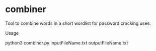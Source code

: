 # combiner
Tool to combine words in a short wordlist for password cracking uses.

Usage

python3 combiner.py inputFileName.txt outputFileName.txt
